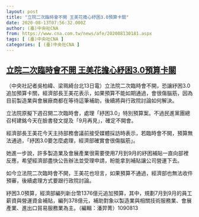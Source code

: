 ```yaml
---
layout: post
title: "立院二次臨時會不開 王美花擔心紓困3.0預算卡關"
date: 2020-08-13T07:56:32.000Z
author: (臺)中央社CNA
from: https://www.cna.com.tw/news/afe/202008130181.aspx
tags: [ (臺)中央社CNA ]
categories: [ (臺)中央社CNA ]
---
```

<!--1597305392000-->
[立院二次臨時會不開 王美花擔心紓困3.0預算卡關](https://www.cna.com.tw/news/afe/202008130181.aspx)
------

<div>
<div></div><div class="paragraph"><p>（中央社記者吳柏緯、梁珮綺台北13日電）立法院二次臨時會不開，恐讓紓困3.0追加預算卡關，經濟部長王美花表示，如果預算不能如期通過，會很傷腦筋，因為目前製造業與會展廠商都在等待這筆補助，後續將與行政院討論如何解決。</p><p>立法院原擬下週召開二次臨時會，處理「紓困3.0」特別預算案。不過民進黨團總召柯建銘今天在臉書發文提及「9月再見」，確定不開會。</p><p>經濟部長王美花今天主持部務會議前接受媒體採訪時表示，若臨時會不開，預算無法通過，「紓困3.0要怎麼處理，經濟部確實會很傷腦筋」。</p><p>她進一步說，許多製造業及會展產業很需要使用7月到9月的紓困補貼一直向部裡反應，希望經濟部盡快公告辦法並受理申請，盼能拿到補貼讓公司營運下去。</p><p>如今立法院二次臨時會不開，王美花也坦言，如果預算不通過，經濟部也無法收件預審，後續處理方式要跟行政院討論。</p><p>紓困3.0預算，經濟部編列新台幣1376億元追加預算，其中，規劃7月到9月的員工薪資與營運資金補貼，編列378億元，補助對象以製造業與相關技術服務業、會展產業、進出口貿易服務業為主。（編輯：潘羿菁）1090813</p></div>
</div>
